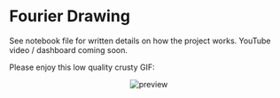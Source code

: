 # Fourier Drawing
See notebook file for written details on how the project works. YouTube video / dashboard coming soon.

Please enjoy this low quality crusty GIF:
<p align="center">
  <img src="preview.gif" alt="preview" />
</p>
